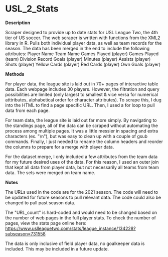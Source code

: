 # USL_2_Stats

**Description**

Scraper designed to provide up to date stats for USL League Two, the 4th tier of US soccer. The web scraper is written with functions from the XML2 library in R. Pulls both individual player data, as well as team records for the season. The data has been merged in the end to include the following attributes:
  Player Name
  Team Name
  Games Played (player)
  Games Played (team)
  Division Record
  Goals (player)
  Minutes (player)
  Assists (player)
  Shots (player)
  Yellow Cards (player)
  Red Cards (player)
  Own Goals (player)


**Methods**

For player data, the league site is laid out in 70+ pages of interactive table data. Each webpage includes 30 players. However, the filtration and query possibilities are        limited (only largest to smallest & vice versa for numerical atttributes, alphabetical order for character attributes). To scrape this, I dug into the HTML to find a page        specific URL. Then, I used a for loop to pull data from each page.

For team data, the league site is laid out far more simply. By navigating to the standings page, all of the data can be scraped without automating the process among multiple      pages. It was a little messier in spacing and extra characters (ex. "\n"), but was easy to clean up with a couple of gsub commands. Finally, I just needed to rename the column    headers and reorder the columns to prepare for a merge with player data.

For the dataset merge, I only included a few attributes from the team data for my future desired uses of the data. For this reason, I used an outer join that kept all data from player data, but not necessarily all teams from team data. The sets were merged on team name.


**Notes**

The URLs used in the code are for the 2021 season. The code will need to be updated for future seasons to pull relevant data. The code could also be changed to pull past season data. 

The "URL_count" is hard-coded and would need to be changed based on the number of web pages in the full player stats. To check the number of pages, view the stats page online here: https://www.uslleaguetwo.com/stats/league_instance/134228?subseason=731558

The data is only inclusive of field player data, no goalkeeper data is included. This may be included in a future update.
